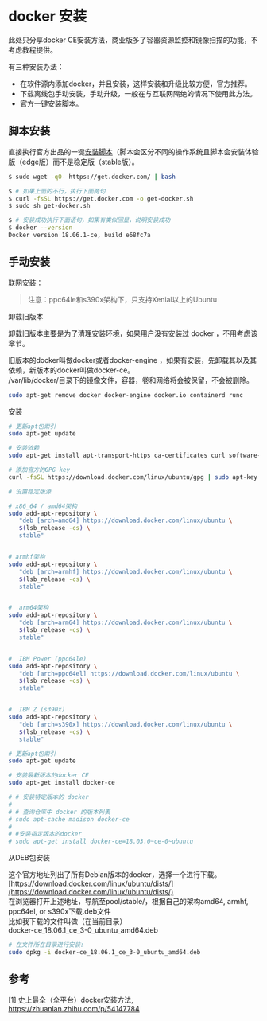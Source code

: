 # docker 安装

此处只分享docker CE安装方法，商业版多了容器资源监控和镜像扫描的功能，不考虑教程提供。

有三种安装办法：

- 在软件源内添加docker，并且安装，这样安装和升级比较方便，官方推荐。  
- 下载离线包手动安装，手动升级，一般在与互联网隔绝的情况下使用此方法。  
- 官方一键安装脚本。

## 脚本安装

直接执行官方出品的一键[安装脚本](https://github.com/docker/docker-install)（脚本会区分不同的操作系统且脚本会安装体验版（edge版）而不是稳定版（stable版）。


```bash
$ sudo wget -qO- https://get.docker.com/ | bash

$ # 如果上面的不行，执行下面两句
$ curl -fsSL https://get.docker.com -o get-docker.sh
$ sudo sh get-docker.sh

$ # 安装成功执行下面语句，如果有类似回显，说明安装成功
$ docker --version
Docker version 18.06.1-ce, build e68fc7a
```


## 手动安装

 
联网安装：


> 注意：ppc64le和s390x架构下，只支持Xenial以上的Ubuntu


卸载旧版本

卸载旧版本主要是为了清理安装环境，如果用户没有安装过 docker ，不用考虑该章节。

旧版本的docker叫做docker或者docker-engine ，如果有安装，先卸载其以及其依赖，新版本的docker叫做docker-ce。  
/var/lib/docker/目录下的镜像文件，容器，卷和网络将会被保留，不会被删除。

```bash
sudo apt-get remove docker docker-engine docker.io containerd runc
```

安装

```bash
# 更新apt包索引
sudo apt-get update

# 安装依赖
sudo apt-get install apt-transport-https ca-certificates curl software-properties-common

# 添加官方的GPG key
curl -fsSL https://download.docker.com/linux/ubuntu/gpg | sudo apt-key add -

# 设置稳定版源

# x86_64 / amd64架构
sudo add-apt-repository \
   "deb [arch=amd64] https://download.docker.com/linux/ubuntu \
   $(lsb_release -cs) \
   stable"


# armhf架构
sudo add-apt-repository \
   "deb [arch=armhf] https://download.docker.com/linux/ubuntu \
   $(lsb_release -cs) \
   stable"


#  arm64架构
sudo add-apt-repository \
   "deb [arch=arm64] https://download.docker.com/linux/ubuntu \
   $(lsb_release -cs) \
   stable"


#  IBM Power (ppc64le)
sudo add-apt-repository \
   "deb [arch=ppc64el] https://download.docker.com/linux/ubuntu \
   $(lsb_release -cs) \
   stable"


#  IBM Z (s390x)
sudo add-apt-repository \
   "deb [arch=s390x] https://download.docker.com/linux/ubuntu \
   $(lsb_release -cs) \
   stable"

# 更新apt包索引
sudo apt-get update

# 安装最新版本的docker CE
sudo apt-get install docker-ce

# # 安装特定版本的 docker
# 
# # 查询仓库中 docker 的版本列表
# sudo apt-cache madison docker-ce
# 
# #安装指定版本的docker
# sudo apt-get install docker-ce=18.03.0~ce-0~ubuntu

```



从DEB包安装

这个官方地址列出了所有Debian版本的docker，选择一个进行下载。  
[https://download.docker.com/linux/ubuntu/dists/](https://download.docker.com/linux/ubuntu/dists/)  
在浏览器打开上述地址，导航至pool/stable/，根据自己的架构amd64, armhf, ppc64el, or s390x下载.deb文件  
比如我下载的文件叫做（在当前目录）  
docker-ce_18.06.1_ce_3-0_ubuntu_amd64.deb  


```bash
# 在文件所在目录进行安装:
sudo dpkg -i docker-ce_18.06.1_ce_3-0_ubuntu_amd64.deb
```

## 参考  
[1] 史上最全（全平台）docker安装方法, https://zhuanlan.zhihu.com/p/54147784  